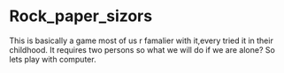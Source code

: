 # Rock_paper_sizors




This is basically a game most of us r famalier with  it,every tried it in their childhood.
It requires two persons so what we will do if we are alone?
So lets play with computer.

